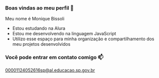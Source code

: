 ### Boas vindas ao meu perfil 💙

Meu nome é Monique Bissoli

- Estou estudando na Alura
- Estou me desenvolvendo na linguagem JavaScript
- Utilizo esse espaço para minha organização e compartilhamento dos meu projetos desenvolvidos

### Você pode entrar em contato comigo 📫

00001124052616sp@al.educacao.sp.gov.br
